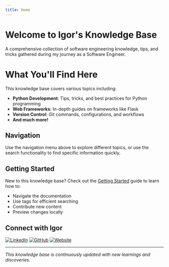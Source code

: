 ```yaml
---
title: Home
---
```


# Welcome to Igor's Knowledge Base

A comprehensive collection of software engineering knowledge, tips, and tricks gathered during my journey as a Software Engineer.

# What You'll Find Here

This knowledge base covers various topics including:

- **Python Development**: Tips, tricks, and best practices for Python programming
- **Web Frameworks**: In-depth guides on frameworks like Flask
- **Version Control**: Git commands, configurations, and workflows
- **And much more!**

## Navigation

Use the navigation menu above to explore different topics, or use the search functionality to find specific information quickly.

## Getting Started

New to this knowledge base? Check out the [Getting Started](getting-started.md) guide to learn how to:

- Navigate the documentation
- Use tags for efficient searching
- Contribute new content
- Preview changes locally

## Connect with Igor

[![LinkedIn](https://img.shields.io/badge/LinkedIn-0077B5?style=for-the-badge&logo=linkedin&logoColor=white)](https://linkedin.com/in/igormcsouza)
[![GitHub](https://img.shields.io/badge/GitHub-100000?style=for-the-badge&logo=github&logoColor=white)](https://github.com/igormcsouza)
[![Website](https://img.shields.io/badge/Website-000000?style=for-the-badge&logo=About.me&logoColor=white)](https://igormcsouza.github.io/)

---

*This knowledge base is continuously updated with new learnings and discoveries.*
